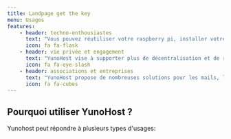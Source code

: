 ```yaml
---
title: Landpage get the key
menu: Usages
features:
    - header: techno-enthousiastes
      text: "Vous pouvez réutiliser votre raspberry pi, installer votre serveur git ou même bricoler votre domotique."
      icon: fa fa-flask
    - header: vie privée et engagement
      text: "YunoHost vise à supporter plus de décentralisation et de respect des utilisateurs d'internet à travers l'action concrête de l'auto-hébergement."
      icon: fa fa-eye-slash
    - header: associations et entreprises
      text: "YunoHost propose de nombreuses solutions pour les mails, la production et le travail collaboratif."
      icon: fa fa-cubes
---
```


## Pourquoi utiliser YunoHost ?

Yunohost peut répondre à plusieurs types d'usages: